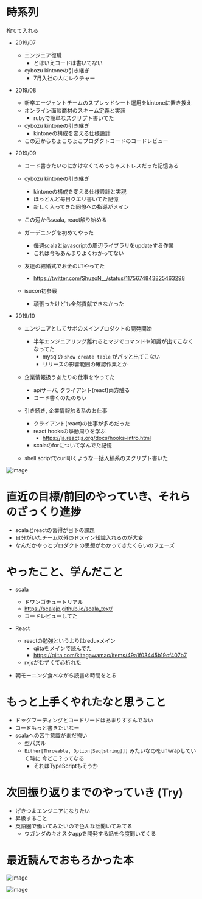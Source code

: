 
# 時系列

捨てて入れる

 - 2019/07
   - エンジニア復職
     - とはいえコードは書いてない
   - cybozu kintoneの引き継ぎ
     - 7月入社の人にレクチャー

 - 2019/08
   - 新卒エージェントチームのスプレッドシート運用をkintoneに置き換え
   - オンライン面談商材のスキーム定義と実装
     - rubyで簡単なスクリプト書いてた
   - cybozu kintoneの引き継ぎ
     - kintoneの構成を変える仕様設計
   - この辺からちょこちょこプロダクトコードのコードレビュー

 - 2019/09
   - コード書きたいのにかけなくてめっちゃストレスだった記憶ある

   - cybozu kintoneの引き継ぎ
     - kintoneの構成を変える仕様設計と実現
     - ほっとんど毎日クエリ書いてた記憶
     - 新しく入ってきた同僚への指導がメイン

   - この辺からscala, react触り始める

   - ガーデニングを初めてやった
     - 毎週scalaとjavascriptの周辺ライブラリをupdateする作業
     - これは今もあんまりよくわかってない

   - 友達の結婚式でお金のLTやってた
     - https://twitter.com/ShuzoN__/status/1175674843825463298

   - isucon初参戦
     - 頑張ったけども全然貢献できなかった

 - 2019/10
   - エンジニアとしてサポのメインプロダクトの開発開始
     - 半年エンジニアリング離れるとマジでコマンドや知識が出てこなくなってた
       - mysqlの `show create table` がパッと出てこない
       - リリースの影響範囲の確認作業とか

   - 企業情報扱うあたりの仕事をやってた
     - apiサーバ, クライアント(react)両方触る
     - コード書くのたのちぃ

   - 引き続き, 企業情報触る系のお仕事
     - クライアント(react)の仕事が多めだった
     - react hooksの挙動周りを学ぶ
       - https://ja.reactjs.org/docs/hooks-intro.html
     - scalaのforについて学んでた記憶

   - shell scriptでcurl叩くような一括入稿系のスクリプト書いた

![image](https://user-images.githubusercontent.com/5877377/68523283-44f1d380-02fa-11ea-8787-22203ede5e5f.png)

# 直近の目標/前回のやっていき、それらのざっくり進捗

- scalaとreactの習得が目下の課題
- 自分がいたチーム以外のドメイン知識入れるのが大変
- なんだかやっとプロダクトの思想がわかってきたくらいのフェーズ

# やったこと、学んだこと

 - scala 
   - ドワンゴチュートリアル
   - https://scalajp.github.io/scala_text/
   - コードレビューしてた
 - React
   - reactの勉強というよりはreduxメイン
     - qiitaをメインで読んでた
     - https://qiita.com/kitagawamac/items/49a1f03445b19cf407b7
   - rxjsがむずくて心折れた

 - 朝モーニング食べながら読書の時間をとる

# もっと上手くやれたなと思うこと

- ドッグフーディングとコードリードはあまりすすんでない
- コードもっと書きたいなー
- scalaへの苦手意識がまだ強い
  - 型パズル
  - `Either[Throwable, Option[Seq[string]]]` みたいなのをunwrapしていく時に 今どこ？ってなる
    - それはTypeScriptもそうか


# 次回振り返りまでのやっていき (Try)

- げきつよエンジニアになりたい
- 昇級すること
- 英語圏で働いてみたいので色んな話聞いてみてる
  - ウガンダのキオスクappを開発する話を今度聞いてくる

# 最近読んでおもろかった本

![image](https://user-images.githubusercontent.com/5877377/68523406-aab96d80-02b0-11ea-988e-b5a941b9efe1.png)

![image](https://user-images.githubusercontent.com/5877377/68523409-b60c9900-02b0-11ea-892b-ee3ca1482e4c.png)

